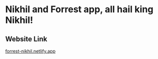 # Nikhil and Forrest app, all hail king Nikhil!

## Website Link
[forrest-nikhil.netlify.app](https://forrest-nikhil.netlify.app)